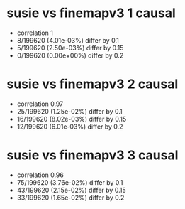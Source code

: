 # susie vs finemapv3  1 causal

- correlation 1
- 8/199620 (4.01e-03%) differ by 0.1
- 5/199620 (2.50e-03%) differ by 0.15
- 0/199620 (0.00e+00%) differ by 0.2


# susie vs finemapv3  2 causal

- correlation 0.97
- 25/199620 (1.25e-02%) differ by 0.1
- 16/199620 (8.02e-03%) differ by 0.15
- 12/199620 (6.01e-03%) differ by 0.2


# susie vs finemapv3  3 causal

- correlation 0.96
- 75/199620 (3.76e-02%) differ by 0.1
- 43/199620 (2.15e-02%) differ by 0.15
- 33/199620 (1.65e-02%) differ by 0.2



